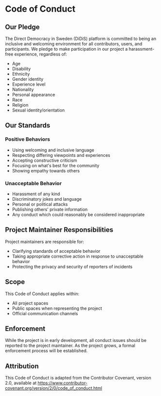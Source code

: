 # Code of Conduct

## Our Pledge

The Direct Democracy in Sweden (DiDiS) platform is committed to being an inclusive and welcoming environment for all contributors, users, and participants. We pledge to make participation in our project a harassment-free experience, regardless of:

- Age
- Disability
- Ethnicity
- Gender identity
- Experience level
- Nationality
- Personal appearance
- Race
- Religion
- Sexual identity/orientation

## Our Standards

### Positive Behaviors
- Using welcoming and inclusive language
- Respecting differing viewpoints and experiences
- Accepting constructive criticism
- Focusing on what's best for the community
- Showing empathy towards others

### Unacceptable Behavior
- Harassment of any kind
- Discriminatory jokes and language
- Personal or political attacks
- Publishing others' private information
- Any conduct which could reasonably be considered inappropriate

## Project Maintainer Responsibilities

Project maintainers are responsible for:
- Clarifying standards of acceptable behavior
- Taking appropriate corrective action in response to unacceptable behavior
- Protecting the privacy and security of reporters of incidents

## Scope

This Code of Conduct applies within:
- All project spaces
- Public spaces when representing the project
- Official communication channels

## Enforcement

While the project is in early development, all conduct issues should be reported to the project maintainer. As the project grows, a formal enforcement process will be established.

## Attribution

This Code of Conduct is adapted from the Contributor Covenant, version 2.0, available at https://www.contributor-covenant.org/version/2/0/code_of_conduct.html
